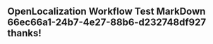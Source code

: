 <properties
ms.topic="hero-topic"
ms.test1="hero-topic"
ms.test2="test"/>

## OpenLocalization Workflow Test MarkDown 66ec66a1-24b7-4e27-88b6-d232748df927 thanks!
